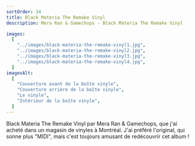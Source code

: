 ```yaml
---
sortOrder: 34
title: Black Materia The Remake Vinyl
description: Mera Ran & Gamechops - Black Materia The Remake Vinyl

images:
  [
    "../images/black-materia-the-remake-vinyl1.jpg",
    "../images/black-materia-the-remake-vinyl2.jpg",
    "../images/black-materia-the-remake-vinyl3.jpg",
    "../images/black-materia-the-remake-vinyl4.jpg",
  ]
imagesAlt:
  [
    "Couverture avant de la boîte vinyle",
    "Couverture arrière de la boîte vinyle",
    "Le vinyle",
    "Intérieur de la boîte vinyle",
  ]
---
```


Black Materia The Remake Vinyl par Mera Ran & Gamechops, que j'ai acheté dans un magasin de vinyles à Montréal. J'ai préféré l'original, qui sonne plus "MIDI", mais c'est toujours amusant de redécouvrir cet album !
